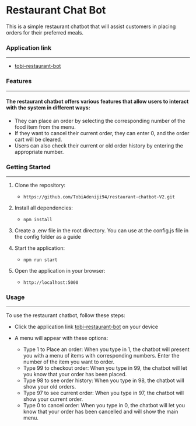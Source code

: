 # Restaurant Chat Bot

This is a simple restaurant chatbot that will assist customers in placing orders for their preferred meals.


### Application link

---

-   [tobi-restaurant-bot](https://tobi-restaurant-bot.onrender.com/)


### Features

---
#### The restaurant chatbot offers various features that allow users to interact with the system in different ways: 
-   They can place an order by selecting the corresponding number of the food item from the menu. 
-   If they want to cancel their current order, they can enter 0, and the order cart will be cleared. 
-   Users can also check their current or old order history by entering the appropriate number. 


### Getting Started

---

1. Clone the repository:
    - `https://github.com/TobiAdeniji94/restaurant-chatbot-V2.git`
    
2. Install all  dependencies:
    - `npm install`
    
3. Create a .env file in the root directory. You can use at the config.js file in the config folder as a guide

4. Start the application:
    - `npm run start`
5. Open the application in your browser:
    - `http://localhost:5000`


### Usage

---

To use the restaurant chatbot, follow these steps:

-   Click the application link [tobi-restaurant-bot](https://tobi-restaurant-bot.onrender.com/) on your device

-   A menu will appear with these options:
    - Type 1 to Place an order: When you type in 1, the chatbot will present you with a menu of items with corresponding numbers. Enter the number of the item you want to order.
    - Type 99 to checkout order: When you type in 99, the chatbot will let you know that your order has been placed.
    - Type 98 to see order history: When you type in 98, the chatbot will show your old orders.
    - Type 97 to see current order: When you type in 97, the chatbot will show your current order.
    - Type 0 to cancel order: When you type in 0, the chatbot will let you know that your order has been cancelled and will show the main menu.
